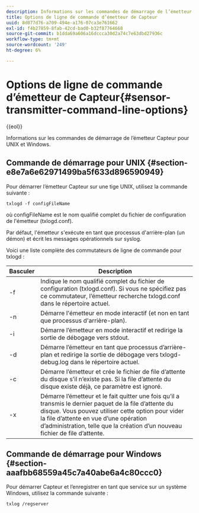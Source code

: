 ```yaml
---
description: Informations sur les commandes de démarrage de l’émetteur Capteur pour UNIX et Windows.
title: Options de ligne de commande d’émetteur de Capteur
uuid: 8d077d76-a709-494e-a176-07ca3e761662
exl-id: f4b27859-8fab-42cd-bad0-b32f87764668
source-git-commit: b1dda69a606a16dccca30d2a74c7e63dbd27936c
workflow-type: tm+mt
source-wordcount: '249'
ht-degree: 6%

---
```


# Options de ligne de commande d’émetteur de Capteur{#sensor-transmitter-command-line-options}

{{eol}}

Informations sur les commandes de démarrage de l’émetteur Capteur pour UNIX et Windows.

## Commande de démarrage pour UNIX {#section-e8e7a6e62971499ba5f633d896590949}

Pour démarrer l’émetteur Capteur sur une tige UNIX, utilisez la commande suivante :

```
txlogd -f configFileName
```

où configFileName est le nom qualifié complet du fichier de configuration de l&#39;émetteur (txlogd.conf).

Par défaut, l&#39;émetteur s&#39;exécute en tant que processus d&#39;arrière-plan (un démon) et écrit les messages opérationnels sur syslog.

Voici une liste complète des commutateurs de ligne de commande pour txlogd :

| Basculer | Description |
|---|---|
| -f | Indique le nom qualifié complet du fichier de configuration (txlogd.conf). Si vous ne spécifiez pas ce commutateur, l’émetteur recherche txlogd.conf dans le répertoire actuel. |
| -n | Démarre l&#39;émetteur en mode interactif (et non en tant que processus d&#39;arrière-plan). |
| -i | Démarre l’émetteur en mode interactif et redirige la sortie de débogage vers stdout. |
| -d | Démarre l’émetteur en tant que processus d’arrière-plan et redirige la sortie de débogage vers txlogd-debug.log dans le répertoire actuel. |
| -c | Démarre l’émetteur et crée le fichier de file d’attente du disque s’il n’existe pas. Si la file d’attente du disque existe déjà, ce paramètre est ignoré. |
| -x | Démarre l’émetteur et le fait quitter une fois qu’il a transmis le dernier paquet de la file d’attente du disque. Vous pouvez utiliser cette option pour vider la file d’attente en vue d’une opération d’administration, telle que la création d’un nouveau fichier de file d’attente. |

## Commande de démarrage pour Windows {#section-aaafbb68559a45c7a40abe6a4c80ccc0}

Pour démarrer Capteur et l’enregistrer en tant que service sur un système Windows, utilisez la commande suivante :

```
txlog /regserver
```
